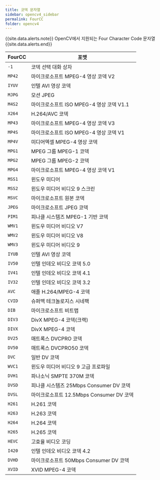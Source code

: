 ```yaml
---
title: 코덱 문자열
sidebar: opencv4_sidebar
permalink: FourCC
folder: opencv4
---
```


{{site.data.alerts.note}}
OpenCV에서 지원되는 Four Character Code 문자열
{{site.data.alerts.end}}

| FourCC  | 포맷 |
| ------ | ------- | 
| `-1`   | 코덱 선택 대화 상자 |
| `MP42` | 마이크로소프트 MPEG-4 영상 코덱 V2 |
| `IYUV` | 인텔 AVI 영상 코덱 |
| `MJPG` | 모션 JPEG |
| `M4S2` | 마이크로소프트 ISO MPEG-4 영상 코덱 V1.1 |
| `X264` | H.264/AVC 코덱 |
| `MP43` | 마이크로소프트 MPEG-4 영상 코덱 V3 |
| `MP4S` | 마이크로소프트 ISO MPEG-4 영상 코덱 V1 |
| `MP4V` | 미디어엑셀 MPEG-4 영상 코덱 |
| `MPG1` | MPEG 그룹 MPEG-1 코덱 |
| `MPG2` | MPEG 그룹 MPEG-2 코덱 |
| `MPG4` | 마이크로소프트 MPEG-4 영상 코덱 V1 |
| `MSS1` | 윈도우 미디어 |
| `MSS2` | 윈도우 미디어 비디오 9 스크린 |
| `MSVC` | 마이크로소프트 원본 코덱 |
| `JPEG` | 마이크로소프트 JPEG 코덱 |
| `PIM1` | 피나클 시스템즈 MPEG-1 기반 코덱 |
| `WMV1` | 윈도우 미디어 비디오 V7 |
| `WMV2` | 윈도우 미디어 비디오 V8 |
| `WMV3` | 윈도우 미디어 비디오 9 |
| `IYUB` | 인텔 AVI 영상 코덱 |
| `IV50` | 인텔 인데오 비디오 코덱 5.0 |
| `IV41` | 인텔 인데오 비디오 코덱 4.1 |
| `IV32` | 인텔 인데오 비디오 코덱 3.2 |
| `AVC` | 애플 H.264/MPEG-4 코덱 |
| `CVID` | 슈퍼맥 테크놀로지스 시네팩 |
| `DIB` | 마이크로소프트 비트맵 |
| `DIV3` | DivX MPEG-4 코덱(크랙) |
| `DIVX` | DivX MPEG-4 코덱 |
| `DV25` | 매트록스 DVCPRO 코덱 |
| `DV50` | 매트록스 DVCPRO50 코덱 |
| `DVC` | 일반 DV 코덱 |
| `WVC1` | 윈도우 미디어 비디오 9 고급 프로파일 |
| `DVH1` | 파나소닉 SMPTE 370M 코덱 |
| `DVSD` | 피나클 시스템즈 25Mbps Consumer DV 코덱 |
| `DVSL` | 마이크로소프트 12.5Mbps Consumer DV 코덱 |
| `H261` | H.261 코덱 |
| `H263` | H.263 코덱 |
| `H264` | H.264 코덱 |
| `H265` | H.265 코덱 |
| `HEVC` | 고효율 비디오 코딩 |
| `I420` | 인텔 인데오 비디오 코덱 4.2 |
| `DVHD` | 마이크로소프트 50Mbps Consumer DV 코덱 |
| `XVID` | XVID MPEG-4 코덱 |
